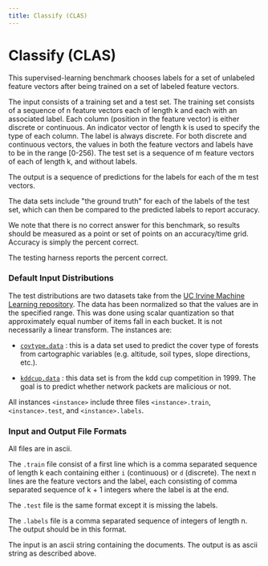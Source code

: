 ```yaml
---
title: Classify (CLAS)
---
```


# Classify (CLAS) 

This supervised-learning benchmark chooses labels for a set of
unlabeled feature vectors after being trained on a set of labeled
feature vectors.

The input consists of a training set and a test set.  The training set
consists of a sequence of n feature vectors each of length k and each
with an associated label.
Each column (position in the feature vector) is either discrete or
continuous.  An indicator vector of length k is used to specify the
type of each column.
The label is always discrete.
For both discrete and continuous vectors, the values in both the
feature vectors and labels have to be in the range [0-256).
The test set is a sequence of m feature vectors of each of length k, and without labels.

The output is a sequence of predictions for the labels for each of the m test vectors.

The data sets include "the ground truth" for each of the labels of the test set, which can then
be compared to the predicted labels to report accuracy.

We note that there is no correct answer for this benchmark, so results should be measured as
a point or set of points on an accuracy/time grid.    Accuracy is simply the percent correct.

The testing harness reports the percent correct.

### Default Input Distributions

The test distributions are two datasets take from the [UC Irvine Machine Learning repository](https://archive.ics.uci.edu/ml/index.php).  The data has been normalized so that the values are in the specified range.  This was done using scalar quantization so that approximately equal number of items fall in each bucket.   It is not necessarily a linear transform.   The instances are:

- [`covtype.data`](https://archive.ics.uci.edu/ml/datasets/covertype) : this is a data set used to predict the cover type of
  forests from cartographic variables (e.g. altitude, soil types,
  slope directions, etc.).

- [`kddcup.data`](https://archive.ics.uci.edu/ml/datasets/kdd+cup+1999+data) : this data set is from the kdd cup competition
  in 1999. The goal is to predict whether network packets are malicious
  or not.

All instances `<instance>` include three files `<instance>.train`,
`<instance>.test`, and `<instance>.labels`.

### Input and Output File Formats 

All files are in ascii.

The `.train` file consist of a first line which is a comma separated
sequence of length k each containing either `i` (continuous) or `d`
(discrete).
The next n lines are the feature vectors and the label, each consisting of comma
separated sequence of k + 1 integers where the label is at the end.

The `.test` file is the same format except it is missing the labels.

The `.labels` file is a comma separated sequence of integers of length
n. The output should be in this format.



The input is an ascii string containing the documents.   The output is
as ascii string as described above. 
